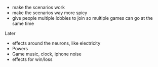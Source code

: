 - make the scenarios work
- make the scenarios way more spicy
- give people multiple lobbies to join so multiple games can go at the same time

Later
- effects around the neurons, like electricity
- Powers
- Game music, clock, iphone noise
- effects for win/loss